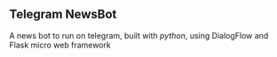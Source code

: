 ## Telegram NewsBot

A news bot to run on telegram, built with *python*, using DialogFlow and Flask micro web framework




